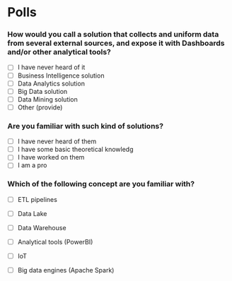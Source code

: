 # Polls 

### How would you call a solution that collects and uniform data from several external sources, and expose it with Dashboards and/or other analytical tools?
- [ ] I have never heard of it
- [ ] Business Intelligence solution
- [ ] Data Analytics solution
- [ ] Big Data solution
- [ ] Data Mining solution
- [ ] Other (provide)

### Are you familiar with such kind of solutions?
- [ ] I have never heard of them
- [ ] I have some basic theoretical knowledg
- [ ] I have worked on them
- [ ] I am a pro

### Which of the following concept are you familiar with?
- [ ] ETL pipelines
- [ ] Data Lake
- [ ] Data Warehouse
- [ ] Analytical tools (PowerBI)
- [ ] IoT
- [ ] Big data engines (Apache Spark)

